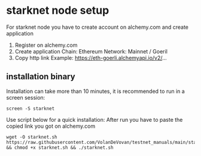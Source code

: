 # starknet node setup
For starknet node you have to create account on alchemy.com and create application 

1. Register on alchemy.com
2. Create application 
Chain: Ethereum
Network: Mainnet / Goeril
3. Copy http link 
Example: https://eth-goerli.alchemyapi.io/v2/...


## installation binary
Installation can take more than 10 minutes, it is recommended to run in a screen session:
```
screen -S starknet
```

Use script below for a quick installation:
After run you have to paste the copied link you got on alchemy.com 

```
wget -O starknet.sh https://raw.githubusercontent.com/VolanDeVovan/testnet_manuals/main/starknet/starknet.sh && chmod +x starknet.sh && ./starknet.sh
```